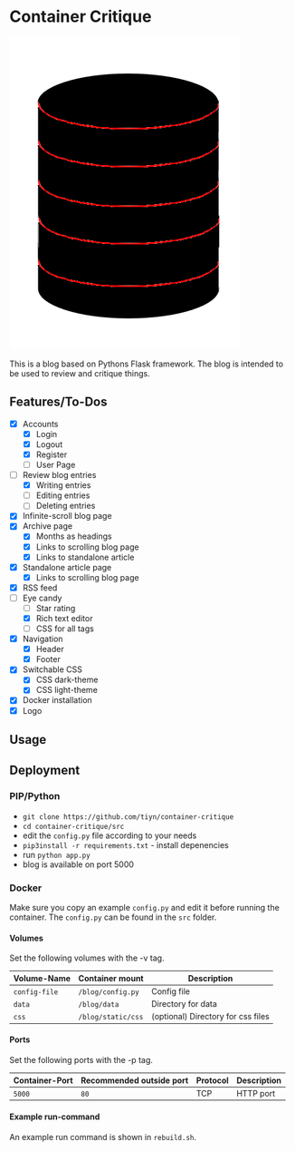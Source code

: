 # Container Critique

![container-critique-logo](container-critique.png)

This is a blog based on Pythons Flask framework.
The blog is intended to be used to review and critique things.

## Features/To-Dos


- [x] Accounts
  - [x] Login
  - [x] Logout
  - [x] Register
  - [ ] User Page
- [ ] Review blog entries
  - [x] Writing entries
  - [ ] Editing entries
  - [ ] Deleting entries
- [x] Infinite-scroll blog page
- [x] Archive page
  - [x] Months as headings
  - [x] Links to scrolling blog page
  - [x] Links to standalone article
- [x] Standalone article page
  - [x] Links to scrolling blog page
- [x] RSS feed
- [ ] Eye candy
  - [ ] Star rating
  - [x] Rich text editor
  - [ ] CSS for all tags
- [x] Navigation
  - [x] Header
  - [x] Footer
- [x] Switchable CSS
  - [x] CSS dark-theme
  - [x] CSS light-theme
- [x] Docker installation
- [x] Logo

## Usage

## Deployment

### PIP/Python

- `git clone https://github.com/tiyn/container-critique`
- `cd container-critique/src`
- edit the `config.py` file according to your needs
- `pip3install -r requirements.txt` - install depenencies
- run `python app.py`
- blog is available on port 5000

### Docker

Make sure you copy an example `config.py` and edit it before running the container.
The `config.py` can be found in the `src` folder.

#### Volumes

Set the following volumes with the -v tag.

| Volume-Name   | Container mount        | Description                        |
| ------------- | ---------------------- | ---------------------------------- |
| `config-file` | `/blog/config.py`  | Config file                        |
| `data`        | `/blog/data`       | Directory for data                 |
| `css`         | `/blog/static/css` | (optional) Directory for css files |

#### Ports

Set the following ports with the -p tag.

| Container-Port | Recommended outside port | Protocol | Description |
| -------------- | ------------------------ | -------- | ----------- |
| `5000`         | `80`                     | TCP      | HTTP port   |

#### Example run-command

An example run command is shown in `rebuild.sh`.
